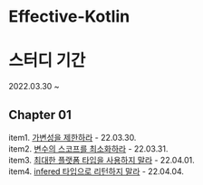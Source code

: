 # Effective-Kotlin

# 스터디 기간
2022.03.30 ~ 

## Chapter 01
item1. [가변성을 제한하라](https://github.com/ChangXXX/Effective-Kotlin/blob/main/Chapter-01/%EC%95%84%EC%9D%B4%ED%85%9C%201.%20%EA%B0%80%EB%B3%80%EC%84%B1%EC%9D%84%20%EC%A0%9C%ED%95%9C%ED%95%98%EB%9D%BC.md) - 22.03.30.\
item2. [변수의 스코프를 최소화하라](https://github.com/ChangXXX/Effective-Kotlin/blob/main/Chapter-01/%EC%95%84%EC%9D%B4%ED%85%9C%202.%20%EB%B3%80%EC%88%98%EC%9D%98%20%EC%8A%A4%EC%BD%94%ED%94%84%EB%A5%BC%20%EC%B5%9C%EC%86%8C%ED%99%94%ED%95%98%EB%9D%BC.md) - 22.03.31.\
item3. [최대한 플랫폼 타입을 사용하지 말라](https://github.com/ChangXXX/Effective-Kotlin/blob/main/Chapter-01/%EC%95%84%EC%9D%B4%ED%85%9C%203.%20%EC%B5%9C%EB%8C%80%ED%95%9C%20%ED%94%8C%EB%9E%AB%ED%8F%BC%20%ED%83%80%EC%9E%85%EC%9D%84%20%EC%82%AC%EC%9A%A9%ED%95%98%EC%A7%80%20%EB%A7%90%EB%9D%BC.md) - 22.04.01.\
item4. [infered 타입으로 리턴하지 말라](https://github.com/ChangXXX/Effective-Kotlin/blob/main/Chapter-01/%EC%95%84%EC%9D%B4%ED%85%9C%204.%20inffered%20%ED%83%80%EC%9E%85%EC%9C%BC%EB%A1%9C%20%EB%A6%AC%ED%84%B4%ED%95%98%EC%A7%80%20%EB%A7%90%EB%9D%BC.md) - 22.04.04.
